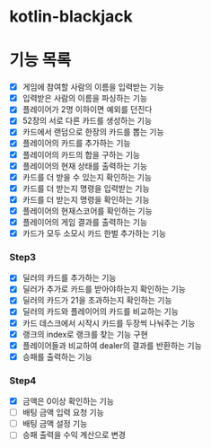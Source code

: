 # kotlin-blackjack

# 기능 목록
- [x] 게임에 참여할 사람의 이름을 입력받는 기능
- [x] 입력받은 사람의 이름을 파싱하는 기능
- [x] 플레이어가 2명 이하이면 예외를 던진다
- [x] 52장의 서로 다른 카드를 생성하는 기능 
- [x] 카드에서 랜덤으로 한장의 카드를 뽑는 기능
- [x] 플레이어의 카드를 추가하는 기능
- [x] 플레이어의 카드의 합을 구하는 기능
- [x] 플레이어의 현재 상태를 출력하는 기능
- [x] 카드를 더 받을 수 있는지 확인하는 기능
- [x] 카드를 더 받는지 명령을 입력받는 기능
- [x] 카드를 더 받는지 명령을 확인하는 기능
- [x] 플레이어의 현재스코어를 확인하는 기능
- [x] 플레이어의 게임 결과를 출력하는 기능
- [x] 카드가 모두 소모시 카드 한벌 추가하는 기능

### Step3

- [x] 딜러의 카드를 추가하는 기능
- [x] 딜러가 추가로 카드를 받아야하는지 확인하는 기능
- [x] 딜러의 카드가 21을 초과하는지 확인하는 기능
- [x] 딜러의 카드와 플레이어의 카드를 비교하는 기능
- [x] 카드 데스크에서 시작시 카드를 두장씩 나눠주는 기능
- [x] 랭크의 index로 랭크를 찾는 기능 구현
- [x] 플레이어들과 비교하여 dealer의 결과를 반환하는 기능
- [x] 승패를 출력하는 기능

### Step4

- [x] 금액은 0이상 확인하는 기능
- [ ] 배팅 금액 입력 요청 기능
- [ ] 배팅 금액 설정 기능
- [ ] 승패 출력을 수익 계산으로 변경 
